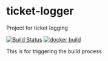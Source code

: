 # ticket-logger
Project for ticket logging

[![Build Status](https://travis-ci.com/ducdhse130442/ticket-logger.svg)](https://travis-ci.com/ducdhse130442/ticket-logger.svg)
[![docker build](https://img.shields.io/docker/cloud/build/ducdhse130442/ticket-logger)](https://img.shields.io/docker/cloud/build/ducdhse130442/ticket-logger)

This is for triggering the build process

